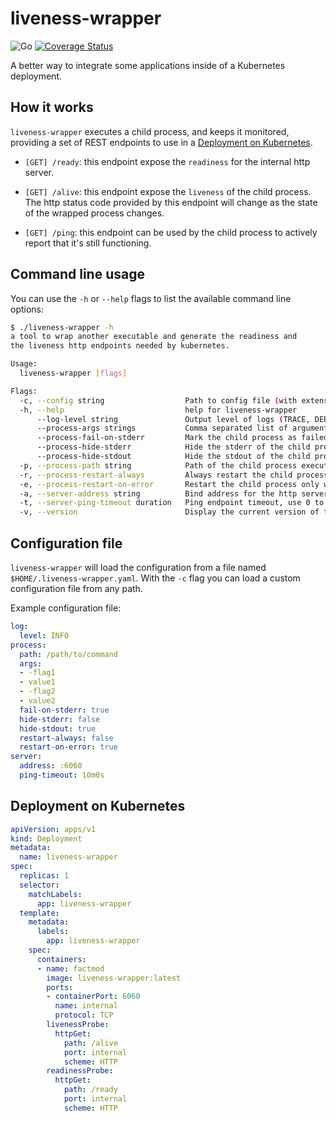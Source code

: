 # liveness-wrapper

![Go](https://github.com/gandalfmagic/liveness-wrapper/workflows/Go/badge.svg)
[![Coverage Status](https://coveralls.io/repos/github/gandalfmagic/liveness-wrapper/badge.svg?branch=master)](https://coveralls.io/github/gandalfmagic/liveness-wrapper?branch=master)

A better way to integrate some applications inside of a Kubernetes deployment.

## How it works

`liveness-wrapper` executes a child process, and keeps it monitored, providing a set of REST endpoints to use in a [Deployment on Kubernetes](#deployment-on-kubernetes).

- `[GET] /ready`: this endpoint expose the `readiness` for the internal http server.

- `[GET] /alive`: this endpoint expose the `liveness` of the child process. The http status code provided by this endpoint will change as the state of the wrapped process changes.

- `[GET] /ping`: this endpoint can be used by the child process to actively report that it's still functioning.

## Command line usage

You can use the `-h` or `--help` flags to list the available command line options:

```bash
$ ./liveness-wrapper -h            
a tool to wrap another executable and generate the readiness and 
the liveness http endpoints needed by kubernetes.

Usage:
  liveness-wrapper [flags]

Flags:
  -c, --config string                  Path to config file (with extension)
  -h, --help                           help for liveness-wrapper
      --log-level string               Output level of logs (TRACE, DEBUG, INFO, WARN, ERROR, FATAL) (default "WARN")
      --process-args strings           Comma separated list of arguments for the child process
      --process-fail-on-stderr         Mark the child process as failed if it writes logs on stderr
      --process-hide-stderr            Hide the stderr of the child process from the logs
      --process-hide-stdout            Hide the stdout of the child process from the logs
  -p, --process-path string            Path of the child process executable
  -r, --process-restart-always         Always restart the child process when it ends
  -e, --process-restart-on-error       Restart the child process only when it fails
  -a, --server-address string          Bind address for the http server (default ":6060")
  -t, --server-ping-timeout duration   Ping endpoint timeout, use 0 to disable (default 10m0s)
  -v, --version                        Display the current version of this CLI
```

## Configuration file

`liveness-wrapper` will load the configuration from a file named `$HOME/.liveness-wrapper.yaml`. With the `-c` flag you can load a custom configuration file from any path.

Example configuration file:

```yaml
log:
  level: INFO
process:
  path: /path/to/command
  args:
  - -flag1
  - value1
  - -flag2
  - value2
  fail-on-stderr: true 
  hide-stderr: false
  hide-stdout: true 
  restart-always: false
  restart-on-error: true 
server:
  address: :6060
  ping-timeout: 10m0s
```

## Deployment on Kubernetes

```yaml
apiVersion: apps/v1
kind: Deployment
metadata:
  name: liveness-wrapper
spec:
  replicas: 1
  selector:
    matchLabels:
      app: liveness-wrapper
  template:
    metadata:
      labels:
        app: liveness-wrapper
    spec:
      containers:
      - name: factmod
        image: liveness-wrapper:latest
        ports:
        - containerPort: 6060
          name: internal
          protocol: TCP
        livenessProbe:
          httpGet:
            path: /alive
            port: internal
            scheme: HTTP
        readinessProbe:
          httpGet:
            path: /ready
            port: internal
            scheme: HTTP
```

